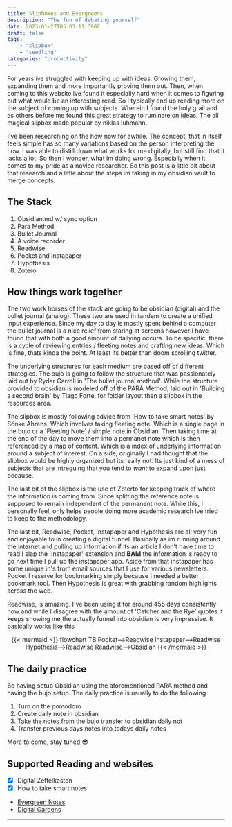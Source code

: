 ```yaml
---
title: Slipboxes and Evergreens
description: "The fun of debating yourself"
date: 2023-01-27T05:03:11.390Z
draft: false
tags: 
    - "slipbox"
    - "seedling"
categories: "productivity"
---
```


For years ive struggled with keeping up with ideas. Growing them, expanding them and more importantly proving them out. 
Then, when coming to this website ive found it especially hard when it comes to figuring out what would be an interesting read.
So I typically end up reading more on the subject of coming up with subjects. Wherein I found the holy grail and as others before me
found this great strategy to ruminate on ideas. The all magical slipbox made popular by niklas luhmann.

I've been researching on the how now for awhile. The concept, that in itself feels simple has so many variations based on the person
interpreting the how. I was able to distill down what works for me digitally, but still find that it lacks a lot. So then I wonder, what
im doing wrong. Especially when it comes to my pride as a novice researcher. So this post is a little bit about that research and a little
about the steps im taking in my obsidian vault to merge concepts.

## The Stack

1. Obsidian.md w/ sync option
2. Para Method
3. Bullet Journal
4. A voice recorder
5. Readwise
6. Pocket and Instapaper
7. Hypothesis
8. Zotero

## How things work together

The two work horses of the stack are going to be obsidian (digital) and the bullet journal (analog). These two are used in tandem to create a
unified input experience. Since my day to day is mostly spent behind a computer the bullet journal is a nice relief from staring at screens
however I have found that with both a good amount of dallying occurs. To be specific, there is a cycle of reviewing entries / fleeting notes
and crafting new ideas. Which is fine, thats kinda the point. At least its better than doom scrolling twitter. 

The underlying structures for each medium are based off of different strategies. The bujo is going to follow the structure that was passionately 
laid out by Ryder Carroll in 'The bullet journal method'. While the structure provided to obsidian is modeled off of the PARA Method, laid out in 'Building a second brain' by Tiago Forte, for folder layout then a slipbox in the resources area. 

The slipbox is mostly following advice from 'How to take smart notes' by Sönke Ahrens.  Which involves taking fleeting note. Which is a single page in the bujo or a 'Fleeting Note' / simple
note in Obsidian. Then taking time at the end of the day to move them into a permanet note which
is then referenced by a map of content. Which is a index of underlying information around a subject
of interest. On a side, originally I had thought that the slipbox would be highly organized but its
really not. Its just kind of a mess of subjects that are intreguing that you tend to _want_ to expand upon just because.

The last bit of the slipbox is the use of Zoterto for keeping track of where the information is coming from. Since splitting the reference note is supposed to remain independent of the permanent note. While this, I personally feel, only helps people doing more academic research ive tried to keep to the methodology.

The last bit, Readwise, Pocket, Instapaper and Hypothesis are all very fun and enjoyable to in creating a digital funnel. Basically as im running around the internet and pulling up information if its an article I don't have time to read I slap the 'Instapaper' extension and **BAM** the information is ready to go next time I pull up the instapaper app. Aside from that instapaper has some unique in's from email sources that I use for various newsletters. Pocket I reserve for bookmarking simply because I needed a better bookmark tool. Then Hypothesis is great with grabbing random highlights across the web.

Readwise, is amazing. I've been using it for around 455 days consistently now and while I disagree with the amount of 'Catcher and the Rye' quotes it keeps showing me the actually funnel into obsidian is very impressive. It basically works like this

<div class="center-it" style="  text-align: center;">
{{< mermaid >}}
flowchart TB
    Pocket-->Readwise
    Instapaper-->Readwise
    Hypothesis-->Readwise
    Readwise-->Obsidian
{{< /mermaid >}}
</div>

## The daily practice

So having setup Obsidian using the aforementioned PARA method and having the bujo setup. The daily practice is usually to do the following

1. Turn on the pomodoro
1. Create daily note in obsidian
1. Take the notes from the bujo transfer to obsidian daily not
1. Transfer previous days notes into todays daily notes

More to come, stay tuned 😎

## Supported Reading and websites

- [x] Digital Zettelkasten
- [x] How to take smart notes
- [Evergreen Notes](https://notes.andymatuschak.org/Evergreen_notes)
- [Digital Gardens](https://maggieappleton.com/garden-history)

<hr/>